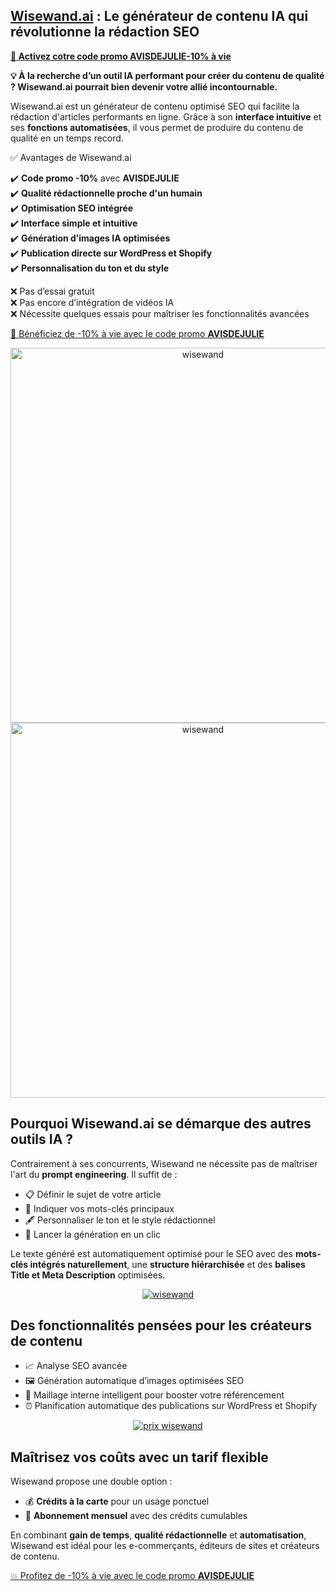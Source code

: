 <h2 class="gb-headline gb-headline-f40a2458 gb-headline-text"><a title="wisewand" href="https://wisewand.ai/?fpr=ludovic64">Wisewand.ai</a> : Le g&eacute;n&eacute;rateur de contenu IA qui r&eacute;volutionne la r&eacute;daction SEO</h2>
<p><strong><a class="gb-button gb-button-e5d84c36 gb-button-text" title="code promo wisewand" href="https://wisewand.ai/?fpr=ludovic64" target="_blank" rel="nofollow noopener noreferrer">🚀 Activez cotre code promo AVISDEJULIE</a><a class="gb-button gb-button-e5d84c36 gb-button-text" href="https://wisewand.ai/?fpr=ludovic64" target="_blank" rel="nofollow noopener noreferrer">-10% &agrave; vie </a></strong></p>
<p><strong>💡 &Agrave; la recherche d&rsquo;un outil IA performant pour cr&eacute;er du contenu de qualit&eacute; ? Wisewand.ai pourrait bien devenir votre alli&eacute; incontournable.</strong></p>
<p>Wisewand.ai est un g&eacute;n&eacute;rateur de contenu optimis&eacute; SEO qui facilite la r&eacute;daction d'articles performants en ligne. Gr&acirc;ce &agrave; son <strong>interface intuitive</strong> et ses <strong>fonctions automatis&eacute;es</strong>, il vous permet de produire du contenu de qualit&eacute; en un temps record.</p>

<p class="gb-headline gb-headline-a355b9e9 gb-headline-text">✅ Avantages de Wisewand.ai</p>
<p>✔️ <strong>Code promo -10%</strong> avec <strong>AVISDEJULIE</strong><br />✔️ <strong>Qualit&eacute; r&eacute;dactionnelle proche d'un humain</strong><br />✔️ <strong>Optimisation SEO int&eacute;gr&eacute;e</strong><br />✔️ <strong>Interface simple et intuitive</strong><br />✔️ <strong>G&eacute;n&eacute;ration d&rsquo;images IA optimis&eacute;es</strong><br />✔️ <strong>Publication directe sur WordPress et Shopify</strong><br />✔️ <strong>Personnalisation du ton et du style</strong></p>
<p>❌ Pas d&rsquo;essai gratuit<br />❌ Pas encore d&rsquo;int&eacute;gration de vid&eacute;os IA<br />❌ N&eacute;cessite quelques essais pour ma&icirc;triser les fonctionnalit&eacute;s avanc&eacute;es</p>

<p><a class="gb-button gb-button-e5d84c36 gb-button-text" href="https://wisewand.ai/?fpr=ludovic64" target="_blank" rel="nofollow noopener noreferrer"> 🚀 B&eacute;n&eacute;ficiez de -10% &agrave; vie avec le code promo <strong>AVISDEJULIE</strong> </a></p>
<center><a title="wisewand" href="https://wisewand.ai/?fpr=ludovic64"><img src="https://ludo78990.github.io/Avis-Wisewand/wisewand.jpg" alt="wisewand" title="wisewand.ai" width="600" height=" " /></a></center>
<center><img src="https://ludo78990.github.io/Avis-Wisewand/wisewand.jpg" alt="wisewand" width="600" height=" " /></center>
<h2>Pourquoi Wisewand.ai se d&eacute;marque des autres outils IA ?</h2>


<p>Contrairement &agrave; ses concurrents, Wisewand ne n&eacute;cessite pas de ma&icirc;triser l'art du <strong>prompt engineering</strong>. Il suffit de :</p>
<ul>
<li>📋 D&eacute;finir le sujet de votre article</li>
<li>🔎 Indiquer vos mots-cl&eacute;s principaux</li>
<li>🖋️ Personnaliser le ton et le style r&eacute;dactionnel</li>
<li>🚀 Lancer la g&eacute;n&eacute;ration en un clic</li>
</ul>
<p>Le texte g&eacute;n&eacute;r&eacute; est automatiquement optimis&eacute; pour le SEO avec des <strong>mots-cl&eacute;s int&eacute;gr&eacute;s naturellement</strong>, une <strong>structure hi&eacute;rarchis&eacute;e</strong> et des <strong>balises Title et Meta Description</strong> optimis&eacute;es.</p>


<center><a title="wisewand" href="https://wisewand.ai/?fpr=ludovic64"><img src="https://ludo78990.github.io/Avis-Wisewand/wisewand2.JPG" alt="wisewand" title="wisewand.ai"width=" " height=" " /></a></center>
<h2>Des fonctionnalit&eacute;s pens&eacute;es pour les cr&eacute;ateurs de contenu</h2>
<ul>
<li>📈 Analyse SEO avanc&eacute;e</li>
<li>🖼️ G&eacute;n&eacute;ration automatique d&rsquo;images optimis&eacute;es SEO</li>
<li>🔗 Maillage interne intelligent pour booster votre r&eacute;f&eacute;rencement</li>
<li>⏰ Planification automatique des publications sur WordPress et Shopify</li>
</ul>
<center><a title="wisewand" href="https://wisewand.ai/?fpr=ludovic64"><img src="https://ludo78990.github.io/Avis-Wisewand/wisewand-1.jpg" alt="prix wisewand" title="prix de wisewand"width=" " height=" " /></a></center>
<h2>Ma&icirc;trisez vos co&ucirc;ts avec un tarif flexible</h2>
<p>Wisewand propose une double option :</p>
<ul>
<li>💰 <strong>Cr&eacute;dits &agrave; la carte</strong> pour un usage ponctuel</li>
<li>📅 <strong>Abonnement mensuel</strong> avec des cr&eacute;dits cumulables</li>
</ul>
<p>En combinant <strong>gain de temps</strong>, <strong>qualit&eacute; r&eacute;dactionnelle</strong> et <strong>automatisation</strong>, Wisewand est id&eacute;al pour les e-commer&ccedil;ants, &eacute;diteurs de sites et cr&eacute;ateurs de contenu.</p>
<div class="gb-container gb-container-dd8008fa"><a class="gb-button gb-button-5b807a0a gb-button-text" href="https://wisewand.ai/?fpr=ludovic64" target="_blank" rel="nofollow noopener noreferrer"> 💥 Profitez de -10% &agrave; vie avec le code promo <strong>AVISDEJULIE</strong> </a></div>
